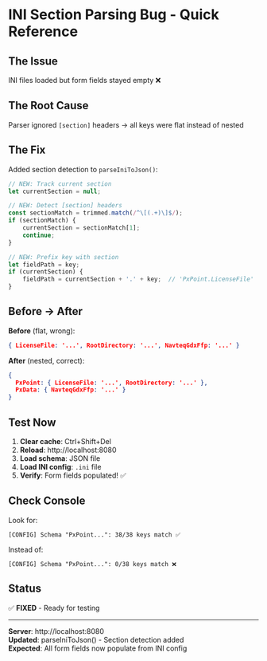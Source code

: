 # INI Section Parsing Bug - Quick Reference

## The Issue
INI files loaded but form fields stayed empty ❌

## The Root Cause
Parser ignored `[section]` headers → all keys were flat instead of nested

## The Fix
Added section detection to `parseIniToJson()`:
```javascript
// NEW: Track current section
let currentSection = null;

// NEW: Detect [section] headers
const sectionMatch = trimmed.match(/^\[(.+)\]$/);
if (sectionMatch) {
    currentSection = sectionMatch[1];
    continue;
}

// NEW: Prefix key with section
let fieldPath = key;
if (currentSection) {
    fieldPath = currentSection + '.' + key;  // 'PxPoint.LicenseFile'
}
```

## Before → After

**Before** (flat, wrong):
```json
{ LicenseFile: '...', RootDirectory: '...', NavteqGdxFfp: '...' }
```

**After** (nested, correct):
```json
{
  PxPoint: { LicenseFile: '...', RootDirectory: '...' },
  PxData: { NavteqGdxFfp: '...' }
}
```

## Test Now

1. **Clear cache**: Ctrl+Shift+Del
2. **Reload**: http://localhost:8080
3. **Load schema**: JSON file
4. **Load INI config**: `.ini` file
5. **Verify**: Form fields populated! ✅

## Check Console
Look for:
```
[CONFIG] Schema "PxPoint...": 38/38 keys match ✅
```

Instead of:
```
[CONFIG] Schema "PxPoint...": 0/38 keys match ❌
```

## Status
✅ **FIXED** - Ready for testing

---

**Server**: http://localhost:8080  
**Updated**: parseIniToJson() - Section detection added  
**Expected**: All form fields now populate from INI config
